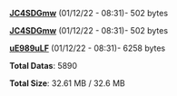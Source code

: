 [**JC4SDGmw**](/data/JC4SDGmw.txt) (01/12/22 - 08:31)- 502 bytes

[**JC4SDGmw**](/data/JC4SDGmw.txt) (01/12/22 - 08:31)- 502 bytes

[**uE989uLF**](/data/uE989uLF.txt) (01/12/22 - 08:31)- 6258 bytes

**Total Datas**: 5890

**Total Size**: 32.61 MB / 32.6 MB